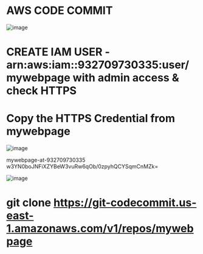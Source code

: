 # AWS CODE COMMIT

![image](https://user-images.githubusercontent.com/84037413/122446109-32418500-cf9a-11eb-9e56-b9e94efdc9a1.png)

# CREATE IAM USER -arn:aws:iam::932709730335:user/mywebpage with admin access & check HTTPS
# Copy the HTTPS Credential from mywebpage

![image](https://user-images.githubusercontent.com/84037413/122446487-a1b77480-cf9a-11eb-887d-694e161a8b6e.png)

mywebpage-at-932709730335
w3YN0boJNFiXZYBeW3vuRw6qOb/0zpyhQCYSqmCnMZk=

![image](https://user-images.githubusercontent.com/84037413/122447009-315d2300-cf9b-11eb-8914-755384c3ad91.png)

# git clone https://git-codecommit.us-east-1.amazonaws.com/v1/repos/mywebpage





